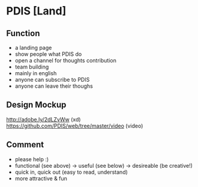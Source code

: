PDIS [Land]
============================================================================================================================

Function
----------------
- a landing page
- show people what PDIS do
- open a channel for thoughts contribution
- team building
- mainly in english
- anyone can subscribe to PDIS
- anyone can leave their thoughs


Design Mockup
--------------
http://adobe.ly/2dLZvWw (xd)
https://github.com/PDIS/web/tree/master/video (video)


Comment
--------------
- please help :)
- functional (see above) -> useful (see below) -> desireable (be creative!)
- quick in, quick out (easy to read, understand)
- more attractive & fun 



